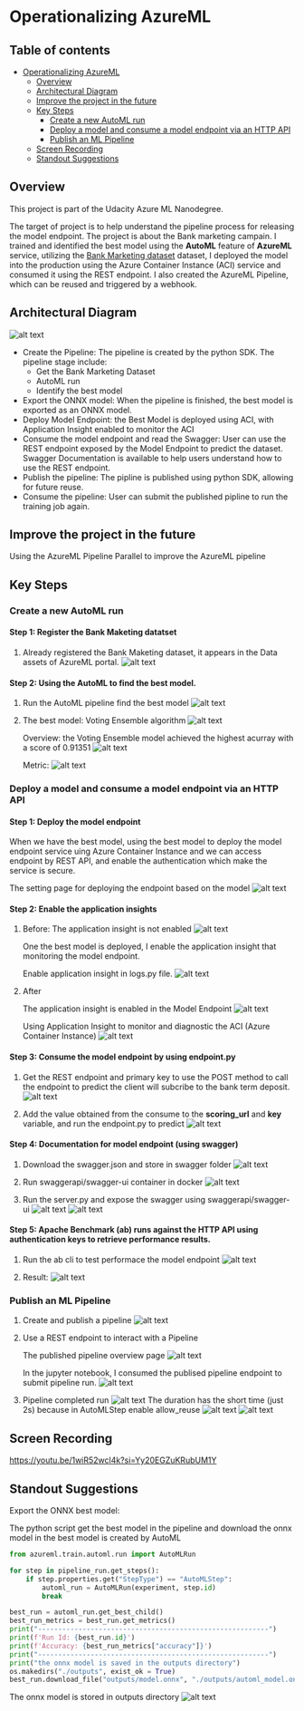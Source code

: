 # Operationalizing AzureML
## Table of contents
- [Operationalizing AzureML](#operationalizing-azureml)
    - [Overview](#overview)
    - [Architectural Diagram](#prepare-the-vm)
    - [Improve the project in the future](#improve-the-project-in-the-future)
    - [Key Steps](#key-steps)
        - [Create a new AutoML run](#create-a-new-automl-run)
        - [Deploy a model and consume a model endpoint via an HTTP API](#deploy-a-model-and-consume-a-model-endpoint-via-an-http-api)
        - [Publish an ML Pipeline](#publish-an-ml-pipeline)
    - [Screen Recording](#screen-recording)
    - [Standout Suggestions](#standout-suggestions)

## Overview
<p>This project is part of the Udacity Azure ML Nanodegree.</p>

The target of project is to help understand the pipeline process for releasing the model endpoint. The project is about the Bank marketing campain. I trained and identified the best model using the **AutoML** feature of **AzureML** service, utilizing the [Bank Marketing dataset](https://automlsamplenotebookdata.blob.core.windows.net/automl-sample-notebook-data/bankmarketing_train.csv) dataset, I deployed the model into the production using the Azure Container Instance (ACI) service and consumed it using the REST endpoint. I also created the AzureML Pipeline, which can be reused and triggered by a webhook. 

## Architectural Diagram
![alt text](./img/image-1.png)
- Create the Pipeline: The pipeline is created by the python SDK. The pipeline stage include:
    - Get the Bank Marketing Dataset  
    - AutoML run
    - Identify the best model 
- Export the ONNX model: When the pipeline is finished, the best model is exported as an ONNX model.
- Deploy Model Endpoint: the Best Model is deployed using ACI, with Application Insight enabled to monitor the ACI
- Consume the model endpoint and read the Swagger: User can use the REST endpoint exposed by the Model Endpoint to predict the dataset. Swagger Documentation is available to help users understand how to use the REST endpoint.
- Publish the pipeline: The pipline is published using python SDK, allowing for future reuse.
- Consume the pipeline: User can submit the published pipline to run the training job again.

## Improve the project in the future
Using the AzureML Pipeline Parallel to improve the AzureML pipeline

## Key Steps
### Create a new AutoML run
#### Step 1: Register the Bank Maketing datatset
1. Already registered the Bank Maketing dataset, it appears in the Data assets of AzureML portal.
    ![alt text](./img/image.png)

#### Step 2: Using the AutoML to find the best model.
1. Run the AutoML pipeline find the best model
    ![alt text](./img/image-10.png)

1. The best model: Voting Ensemble algorithm
    ![alt text](./img/image-13.png)

    Overview: the Voting Ensemble model achieved the highest acurray with a score of 0.91351
    ![alt text](./img/image-12.png)
    
    Metric:
    ![alt text](./img/image-11.png)

### Deploy a model and consume a model endpoint via an HTTP API
#### Step 1: Deploy the model endpoint
When we have the best model, using the best model to deploy the model endpoint service uing Azure Container Instance and we can access endpoint by REST API, and enable the authentication which make the service is secure.

The setting page for deploying the endpoint based on the model
![alt text](./img/image-14.png)

#### Step 2: Enable the application insights
1. Before:
    The application insight is not enabled
    ![alt text](./img/image-15.png)

    One the best model is deployed, I enable the application insight that monitoring the model endpoint.

    Enable application insight in logs.py file.
    ![alt text](./img/image-16.png)

2. After

    The application insight is enabled in the Model Endpoint
    ![alt text](./img/image-17.png)

    Using Application Insight to monitor and diagnostic the ACI (Azure Container Instance)
    ![alt text](./img/image-18.png)

#### Step 3: Consume the model endpoint by using endpoint.py
1. Get the REST endpoint and primary key to use the POST method to call the endpoint to predict the client will subcribe to the bank term deposit.
    ![alt text](./img/image-19.png)

1. Add the value obtained from the consume to the **scoring_url** and **key** variable, and run the endpoint.py to predict
    ![alt text](./img/image-20.png)

#### Step 4: Documentation for model endpoint (using swagger)
1. Download the swagger.json and store in swagger folder
![alt text](./img/image-23.png)

1. Run swaggerapi/swagger-ui container in docker
![alt text](./img/image-24.png)

1. Run the server.py and expose the swagger using swaggerapi/swagger-ui
![alt text](./img/image-25.png)
![alt text](./img/image-21.png)

#### Step 5: **Apache Benchmark** (ab) runs against the HTTP API using authentication keys to retrieve performance results.

1. Run the ab cli to test performace the model endpoint
    ![alt text](./img/image-26.png)

1. Result:
    ![alt text](./img/image-22.png)

### Publish an ML Pipeline
1. Create and publish a pipeline
    ![alt text](./img/image-30.png)

1. Use a REST endpoint to interact with a Pipeline
    
    The published pipeline overview page
    ![alt text](./img/image-27.png)
    
    In the jupyter notebook, I consumed the publised pipeline endpoint to submit pipeline run.
    ![alt text](./img/image-28.png)

1. Pipeline completed run
    ![alt text](./img/image-31.png)
    The duration has the short time (just 2s) because in AutoMLStep enable allow_reuse
    ![alt text](./img/image-33.png)
    ![alt text](./img/image-32.png)

## Screen Recording
https://youtu.be/1wiR52wcl4k?si=Yy20EGZuKRubUM1Y

## Standout Suggestions
Export the ONNX best model:

The python script get the best model in the pipeline and download the onnx model in the best model is created by AutoML
``` py
from azureml.train.automl.run import AutoMLRun

for step in pipeline_run.get_steps():
    if step.properties.get("StepType") == "AutoMLStep":
        automl_run = AutoMLRun(experiment, step.id)
        break

best_run = automl_run.get_best_child()
best_run_metrics = best_run.get_metrics()
print("---------------------------------------------------------")
print(f'Run Id: {best_run.id}')
print(f'Accuracy: {best_run_metrics["accuracy"]}')
print("---------------------------------------------------------")
print("the onnx model is saved in the outputs directory")
os.makedirs("./outputs", exist_ok = True)
best_run.download_file("outputs/model.onnx", "./outputs/automl_model.onnx")

```
The onnx model is stored in outputs directory
![alt text](./img/image-34.png)